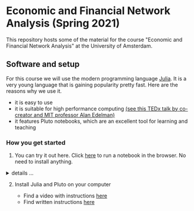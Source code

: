 # Economic and Financial Network Analysis (Spring 2021)

This repository hosts some of the material for the course "Economic and Financial Network Analysis" at the University of Amsterdam.

## Software and setup

For this course we will use the modern programming language [Julia](https://www.julialang.org). It is a very young language that is gaining popularity pretty fast. Here are the reasons why we use it.

* it is easy to use 
* it is suitable for high performance computing [(see this TEDx talk by co-creator and MIT professor Alan Edelman)](https://www.youtube.com/watch?v=qGW0GT1rCvs&list=PLP8iPy9hna6Q2Kr16aWPOKE0dz9OnsnIJ&index=6&t=0s)
* it features Pluto notebooks, which are an excellent tool for learning and teaching

### How you get started

1. You can try it out here. Click [here](https://greimel.github.io/networks-course/notebooks/basic-julia.html) to run a notebook in the browser. No need to install anything.

<details> <summary> details ...  </summary>

* **Step 1: Preview.** After clicking on the link above you will see a preview of the notebook. 
* **Step 2: Make it runnable.** If you want to make it runnable click on the `run on binder` button.

![image](https://user-images.githubusercontent.com/6280307/105686842-04c74280-5ef8-11eb-8b3b-6d38bc35152c.png)

* **Step 3: Wait.**
  - For about a minute you'll see this status. In the background a julia environment is set up for you in the cloud. 

    ![image](https://user-images.githubusercontent.com/6280307/105684936-d8aac200-5ef5-11eb-840d-3a00cf06bbd1.png)

  - Then, the code is executed in cloud. This includes installing and loading all packages that are used in the nodebook. While this happens you see these vertical progress bars next to each code cell.
 
    ![image](https://user-images.githubusercontent.com/6280307/105687502-d138e800-5ef8-11eb-85bf-b77161a01e9e.png)

* **Step 4: Edit the code.** Place your cursor in a code cell, edit it, and execute. See how all dependent cells automatically update.

    ![image](https://user-images.githubusercontent.com/6280307/105688456-e82c0a00-5ef9-11eb-8325-0d806e77739d.png)

</details>

2. Install Julia and Pluto on your computer

    * Find a video with instructions [here](https://www.youtube.com/watch?v=OOjKEgbt8AI)
    * Find written instructions [here](https://computationalthinking.mit.edu/Fall20/installation/)
